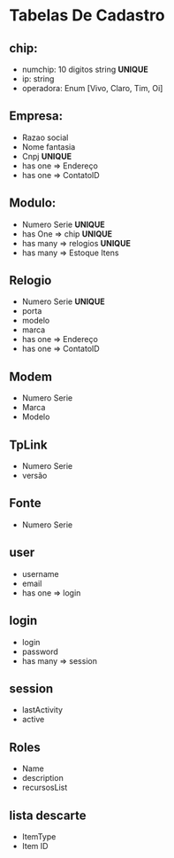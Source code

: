 
# Tabelas De Cadastro

## chip:
* numchip: 10 digitos string **UNIQUE**
* ip: string 
* operadora: Enum [Vivo, Claro, Tim, Oi]

## Empresa:
* Razao social
* Nome fantasia
* Cnpj **UNIQUE**
* has one => Endereço
* has one => ContatoID

## Modulo:
* Numero Serie **UNIQUE**
* has One => chip **UNIQUE**
* has many => relogios **UNIQUE**
* has many => Estoque Itens

## Relogio
* Numero Serie **UNIQUE**
* porta
* modelo
* marca
* has one => Endereço
* has one => ContatoID

## Modem
* Numero Serie
* Marca
* Modelo

## TpLink
* Numero Serie
* versão

## Fonte
* Numero Serie

## user
* username
* email
* has one => login

## login
* login
* password
* has many => session

## session
* lastActivity
* active

## Roles
* Name
* description
* recursosList

## lista descarte
* ItemType 
* Item ID
